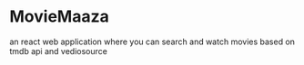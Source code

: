 # MovieMaaza
an react web application where you can search and watch movies based on tmdb api and vediosource
